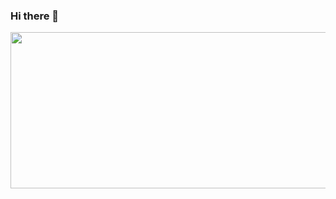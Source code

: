 ### Hi there 👋
<img src="https://github.com/DevEscanor/DevEscanor/assets/168785294/b4cb3ba6-4db0-48fb-bb49-2ece6b211891" width="2000" height="250">
<!--
**DevEscanor/DevEscanor** is a ✨ _special_ ✨ repository because its `README.md` (this file) appears on your GitHub profile.

Here are some ideas to get you started:

- 🔭 I’m currently working on ...
- 🌱 I’m currently learning ...
- 👯 I’m looking to collaborate on ...
- 🤔 I’m looking for help with ...
- 💬 Ask me about ...
- 📫 How to reach me: ...
- 😄 Pronouns: ...
- ⚡ Fun fact: ...
-->
